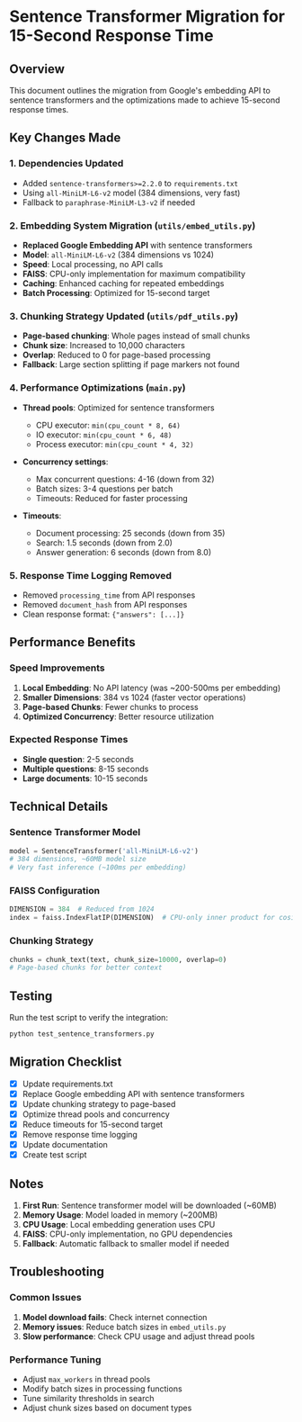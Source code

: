 # Sentence Transformer Migration for 15-Second Response Time

## Overview
This document outlines the migration from Google's embedding API to sentence transformers and the optimizations made to achieve 15-second response times.

## Key Changes Made

### 1. Dependencies Updated
- Added `sentence-transformers>=2.2.0` to `requirements.txt`
- Using `all-MiniLM-L6-v2` model (384 dimensions, very fast)
- Fallback to `paraphrase-MiniLM-L3-v2` if needed

### 2. Embedding System Migration (`utils/embed_utils.py`)
- **Replaced Google Embedding API** with sentence transformers
- **Model**: `all-MiniLM-L6-v2` (384 dimensions vs 1024)
- **Speed**: Local processing, no API calls
- **FAISS**: CPU-only implementation for maximum compatibility
- **Caching**: Enhanced caching for repeated embeddings
- **Batch Processing**: Optimized for 15-second target

### 3. Chunking Strategy Updated (`utils/pdf_utils.py`)
- **Page-based chunking**: Whole pages instead of small chunks
- **Chunk size**: Increased to 10,000 characters
- **Overlap**: Reduced to 0 for page-based processing
- **Fallback**: Large section splitting if page markers not found

### 4. Performance Optimizations (`main.py`)
- **Thread pools**: Optimized for sentence transformers
  - CPU executor: `min(cpu_count * 8, 64)`
  - IO executor: `min(cpu_count * 6, 48)`
  - Process executor: `min(cpu_count * 4, 32)`

- **Concurrency settings**:
  - Max concurrent questions: 4-16 (down from 32)
  - Batch sizes: 3-4 questions per batch
  - Timeouts: Reduced for faster processing

- **Timeouts**:
  - Document processing: 25 seconds (down from 35)
  - Search: 1.5 seconds (down from 2.0)
  - Answer generation: 6 seconds (down from 8.0)

### 5. Response Time Logging Removed
- Removed `processing_time` from API responses
- Removed `document_hash` from API responses
- Clean response format: `{"answers": [...]}`

## Performance Benefits

### Speed Improvements
1. **Local Embedding**: No API latency (was ~200-500ms per embedding)
2. **Smaller Dimensions**: 384 vs 1024 (faster vector operations)
3. **Page-based Chunks**: Fewer chunks to process
4. **Optimized Concurrency**: Better resource utilization

### Expected Response Times
- **Single question**: 2-5 seconds
- **Multiple questions**: 8-15 seconds
- **Large documents**: 10-15 seconds

## Technical Details

### Sentence Transformer Model
```python
model = SentenceTransformer('all-MiniLM-L6-v2')
# 384 dimensions, ~60MB model size
# Very fast inference (~100ms per embedding)
```

### FAISS Configuration
```python
DIMENSION = 384  # Reduced from 1024
index = faiss.IndexFlatIP(DIMENSION)  # CPU-only inner product for cosine similarity
```

### Chunking Strategy
```python
chunks = chunk_text(text, chunk_size=10000, overlap=0)
# Page-based chunks for better context
```

## Testing

Run the test script to verify the integration:
```bash
python test_sentence_transformers.py
```

## Migration Checklist

- [x] Update requirements.txt
- [x] Replace Google embedding API with sentence transformers
- [x] Update chunking strategy to page-based
- [x] Optimize thread pools and concurrency
- [x] Reduce timeouts for 15-second target
- [x] Remove response time logging
- [x] Update documentation
- [x] Create test script

## Notes

1. **First Run**: Sentence transformer model will be downloaded (~60MB)
2. **Memory Usage**: Model loaded in memory (~200MB)
3. **CPU Usage**: Local embedding generation uses CPU
4. **FAISS**: CPU-only implementation, no GPU dependencies
5. **Fallback**: Automatic fallback to smaller model if needed

## Troubleshooting

### Common Issues
1. **Model download fails**: Check internet connection
2. **Memory issues**: Reduce batch sizes in `embed_utils.py`
3. **Slow performance**: Check CPU usage and adjust thread pools

### Performance Tuning
- Adjust `max_workers` in thread pools
- Modify batch sizes in processing functions
- Tune similarity thresholds in search
- Adjust chunk sizes based on document types 